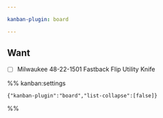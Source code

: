 ```yaml
---

kanban-plugin: board

---
```


## Want

- [ ] Milwaukee 48-22-1501 Fastback Flip Utility Knife




%% kanban:settings
```
{"kanban-plugin":"board","list-collapse":[false]}
```
%%
